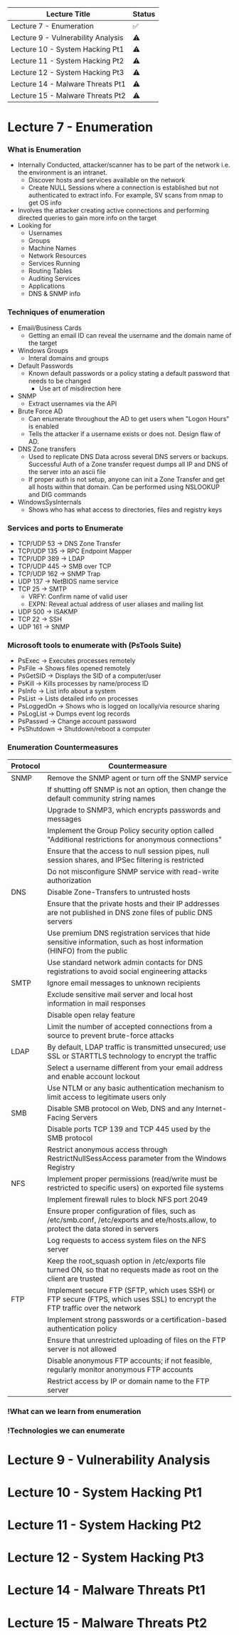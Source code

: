 | Lecture Title                      | Status             |
| ---------------------------------- | ------------------ |
| Lecture 7 - Enumeration            | :white_check_mark: |
| Lecture 9 - Vulnerability Analysis | :warning:          |
| Lecture 10 - System Hacking Pt1    | :warning:          |
| Lecture 11 - System Hacking Pt2    | :warning:          |
| Lecture 12 - System Hacking Pt3    | :warning:          |
| Lecture 14 - Malware Threats Pt1   | :warning:          |
| Lecture 15 - Malware Threats Pt2   | :warning:          |
<!--
:x:
:warning:
:white_check_mark:
-->


# Lecture 7 - Enumeration
### What is Enumeration
- Internally Conducted, attacker/scanner has to be part of the network i.e. the environment is an intranet.
	- Discover hosts and services available on the network
	- Create NULL Sessions where a connection is established but not authenticated to extract info. For example, SV scans from nmap to get OS info
- Involves the attacker creating active connections and performing directed queries to gain more info on the target
- Looking for
	- Usernames
	- Groups
	- Machine Names
	- Network Resources
	- Services Running
	- Routing Tables
	- Auditing Services
	- Applications
	- DNS & SNMP info
### Techniques of enumeration
- Email/Business Cards
	- Getting an email ID can reveal the username and the domain name of the target
- Windows Groups
	- Interal domains and groups
- Default Passwords
	- Known default passwords or a policy stating a default password that needs to be changed
		- Use art of misdirection here
- SNMP
	- Extract usernames via the API
- Brute Force AD
	- Can enumerate throughout the AD to get users when "Logon Hours" is enabled
	- Tells the attacker if a username exists or does not. Design flaw of AD.
- DNS Zone transfers
	- Used to replicate DNS Data across several DNS servers or backups. Successful Auth of a Zone transfer request dumps all IP and DNS of the server into an ascii file
	- If proper auth is not setup, anyone can init a Zone Transfer and get all hosts within that domain. Can be performed using NSLOOKUP and DIG commands
- WindowsSysInternals
	- Shows who has what access to directories, files and registry keys

### Services and ports to Enumerate
- TCP/UDP 53 -> DNS Zone Transfer
- TCP/UDP 135 -> RPC Endpoint Mapper
- TCP/UDP 389 -> LDAP
- TCP/UDP 445 -> SMB over TCP
- TCP/UDP 162 -> SNMP Trap
- UDP 137 -> NetBIOS name service
- TCP 25 -> SMTP
	- VRFY: Confirm name of valid user
	- EXPN: Reveal actual address of user aliases and mailing list
- UDP 500 -> ISAKMP
- TCP 22 -> SSH
- UDP 161 -> SNMP

### Microsoft tools to enumerate with (PsTools Suite)
- PsExec -> Executes processes remotely
- PsFile -> Shows files opened remotely
- PsGetSID -> Displays the SID of a computer/user
- PsKill -> Kills processes by name/process ID
- PsInfo -> List info about a system
- PsList -> Lists detailed info on processes
- PsLoggedOn -> Shows who is logged on locally/via resource sharing
- PsLogList -> Dumps event log records
- PsPasswd -> Change account password
- PsShutdown -> Shutdown/reboot a computer

### Enumeration Countermeasures
| Protocol | Countermeasure                                                                                                                       |
| -------- | ------------------------------------------------------------------------------------------------------------------------------------ |
| SNMP     | Remove the SNMP agent or turn off the SNMP service                                                                                   |
|          | If shutting off SNMP is not an option, then change the default community string names                                                |
|          | Upgrade to SNMP3, which encrypts passwords and messages                                                                              |
|          | Implement the Group Policy security option called "Additional restrictions for anonymous connections"                                |
|          | Ensure that the access to null session pipes, null session shares, and IPSec filtering is restricted                                 |
|          | Do not misconfigure SNMP service with read-write authorization                                                                       |
| DNS      | Disable Zone-Transfers to untrusted hosts                                                                                            |
|          | Ensure that the private hosts and their IP addresses are not published in DNS zone files of public DNS servers                       |
|          | Use premium DNS registration services that hide sensitive information, such as host information (HINFO) from the public              |
|          | Use standard network admin contacts for DNS registrations to avoid social engineering attacks                                        |
| SMTP     | Ignore email messages to unknown recipients                                                                                          |
|          | Exclude sensitive mail server and local host information in mail responses                                                           |
|          | Disable open relay feature                                                                                                           |
|          | Limit the number of accepted connections from a source to prevent brute-force attacks                                                |
| LDAP     | By default, LDAP traffic is transmitted unsecured; use SSL or STARTTLS technology to encrypt the traffic                             |
|          | Select a username different from your email address and enable account lockout                                                       |
|          | Use NTLM or any basic authentication mechanism to limit access to legitimate users only                                              |
| SMB      | Disable SMB protocol on Web, DNS and any Internet-Facing Servers                                                                     |
|          | Disable ports TCP 139 and TCP 445 used by the SMB protocol                                                                           |
|          | Restrict anonymous access through RestrictNullSessAccess parameter from the Windows Registry                                         |
| NFS      | Implement proper permissions (read/write must be restricted to specific users) on exported file systems                              |
|          | Implement firewall rules to block NFS port 2049                                                                                      |
|          | Ensure proper configuration of files, such as /etc/smb.conf, /etc/exports and ete/hosts.allow, to protect the data stored in servers |
|          | Log requests to access system files on the NFS server                                                                                |
|          | Keep the root_squash option in /etc/exports file turned ON, so that no requests made as root on the client are trusted               |
| FTP      | Implement secure FTP (SFTP, which uses SSH) or FTP secure (FTPS, which uses SSL) to encrypt the FTP traffic over the network         |
|          | Implement strong passwords or a certification-based authentication policy                                                            |
|          | Ensure that unrestricted uploading of files on the FTP server is not allowed                                                         |
|          | Disable anonymous FTP accounts; if not feasible, regularly monitor anonymous FTP accounts                                            |
|          | Restrict access by IP or domain name to the FTP server                                                                               |

### !What can we learn from enumeration
### !Technologies we can enumerate
# Lecture 9 - Vulnerability Analysis

# Lecture 10 - System Hacking Pt1
# Lecture 11 - System Hacking Pt2
# Lecture 12 - System Hacking Pt3
# Lecture 14 - Malware Threats Pt1
# Lecture 15 - Malware Threats Pt2
